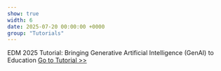 ```yaml
---
show: true
width: 6
date: 2025-07-20 00:00:00 +0000
group: "Tutorials"
---
```


<div class="p-3">
  <p>
    EDM 2025 Tutorial: Bringing Generative Artificial Intelligence (GenAI) to Education 
    <a href="{{ '/tutorials/EDM2025/' | relative_url }}" class="btn btn-primary ml-2">
      Go to Tutorial >>
    </a>
  </p>
</div>